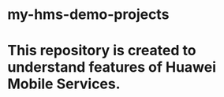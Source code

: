 # my-hms-demo-projects
# This repository is created to understand features of Huawei Mobile Services.
